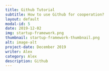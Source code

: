 ```yaml
---
title: Github Tutorial
subtitle: How to use Github for cooperation?
layout: default
modal-id: 5
date: 2019-12-02
img: startup-framework.png
thumbnail: startup-framework-thumbnail.png
alt: image-alt
project-date: December 2019
writer: Alex
category: Alex
description: Github
---
```

